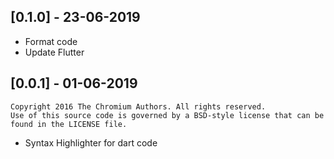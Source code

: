## [0.1.0] - 23-06-2019

* Format code
* Update Flutter

## [0.0.1] - 01-06-2019

~~~
Copyright 2016 The Chromium Authors. All rights reserved.
Use of this source code is governed by a BSD-style license that can be
found in the LICENSE file.
~~~

* Syntax Highlighter for dart code 
